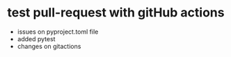 # test pull-request with gitHub actions
- issues on pyproject.toml file
- added pytest
- changes on gitactions
